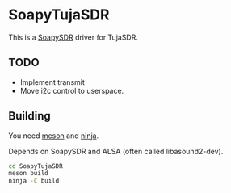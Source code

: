 # SoapyTujaSDR

This is a [SoapySDR](https://github.com/pothosware/SoapySDR/wiki) driver for TujaSDR.

## TODO

* Implement transmit
* Move i2c control to userspace.

## Building

You need [meson](https://mesonbuild.com/) and [ninja](https://ninja-build.org/).

Depends on SoapySDR and ALSA (often called libasound2-dev).

```bash
cd SoapyTujaSDR
meson build
ninja -C build
```

